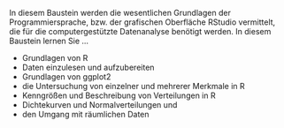 In diesem Baustein werden die wesentlichen Grundlagen der Programmiersprache, bzw. der grafischen Oberfläche RStudio vermittelt, die für die computergestützte Datenanalyse benötigt werden. In diesem Baustein lernen Sie ...
- Grundlagen von R 
- Daten einzulesen und aufzubereiten
- Grundlagen von ggplot2
- die Untersuchung von einzelner und mehrerer Merkmale in R
- Kenngrößen und Beschreibung von Verteilungen in R
- Dichtekurven und Normalverteilungen und
- den Umgang mit räumlichen Daten